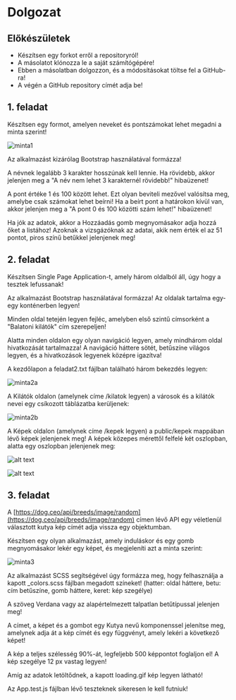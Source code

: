 # Dolgozat

## Előkészületek

* Készítsen egy forkot erről a repositoryról!
* A másolatot klónozza le a saját számítógépére!
* Ebben a másolatban dolgozzon, és a módosításokat töltse fel a GitHub-ra!
* A végén a GitHub repository címét adja be!

## 1. feladat

Készítsen egy formot, amelyen neveket és pontszámokat lehet megadni a minta szerint!

![minta1](minta1.png)

Az alkalmazást kizárólag Bootstrap használatával formázza!

A névnek legalább 3 karakter hosszúnak kell lennie. Ha rövidebb, akkor jelenjen meg a "A név nem lehet 3 karakternél rövidebb!" hibaüzenet!

A pont értéke 1 és 100 között lehet. Ezt olyan beviteli mezővel valósítsa meg, amelybe csak számokat lehet beírni! Ha a beírt pont a határokon kívül van, akkor jelenjen meg a "A pont 0 és 100 közötti szám lehet!" hibaüzenet!

Ha jók az adatok, akkor a Hozzáadás gomb megnyomásakor adja hozzá őket a listához! Azoknak a vizsgázóknak az adatai, akik nem érték el az 51 pontot, piros színű betűkkel jelenjenek meg!

## 2. feladat

Készítsen Single Page Application-t, amely három oldalból áll, úgy hogy a tesztek lefussanak! 

Az alkalmazást Bootstrap használatával formázza! Az oldalak tartalma egy-egy konténerben legyen!

Minden oldal tetején legyen fejléc, amelyben első szintű címsorként a "Balatoni kilátók" cím szerepeljen!

Alatta minden oldalon egy olyan navigáció legyen, amely mindhárom oldal hivatkozását tartalmazza! A navigáció háttere sötét, betűszíne világos legyen, és a hivatkozások legyenek középre igazítva!

A kezdőlapon a feladat2.txt fájlban található három bekezdés legyen:

![minta2a](minta2a.png)

A Kilátók oldalon (amelynek címe /kilatok legyen) a városok és a kilátók nevei egy csíkozott táblázatba kerüljenek:

![minta2b](minta2b.png)

A Képek oldalon (amelynek címe /kepek legyen) a public/kepek mappában lévő képek jelenjenek meg! A képek közepes mérettől felfelé két oszlopban, alatta egy oszlopban jelenjenek meg:

![alt text](minta2c.png)

![alt text](minta2d.png)

## 3. feladat

A [https://dog.ceo/api/breeds/image/random](https://dog.ceo/api/breeds/image/random) címen lévő API egy véletlenül választott kutya kép címét adja vissza egy objektumban.

Készítsen egy olyan alkalmazást, amely induláskor és egy gomb megnyomásakor lekér egy képet, és megjeleníti azt a minta szerint:

![minta3](minta3.png)

Az alkalmazást SCSS segítségével úgy formázza meg, hogy felhasználja a kapott _colors.scss fájlban megadott színeket! (hatter: oldal háttere, betu: cím betűszíne, gomb háttere, keret: kép szegélye)

A szöveg Verdana vagy az alapértelmezett talpatlan betűtípussal jelenjen meg!

A címet, a képet és a gombot egy Kutya nevű komponenssel jelenítse meg, amelynek adja át a kép címét és egy függvényt, amely lekéri a következő képet!

A kép a teljes szélesség 90%-át, legfeljebb 500 képpontot foglaljon el! A kép szegélye 12 px vastag legyen!

Amíg az adatok letöltődnek, a kapott loading.gif kép legyen látható!

Az App.test.js fájlban lévő teszteknek sikeresen le kell futniuk!
